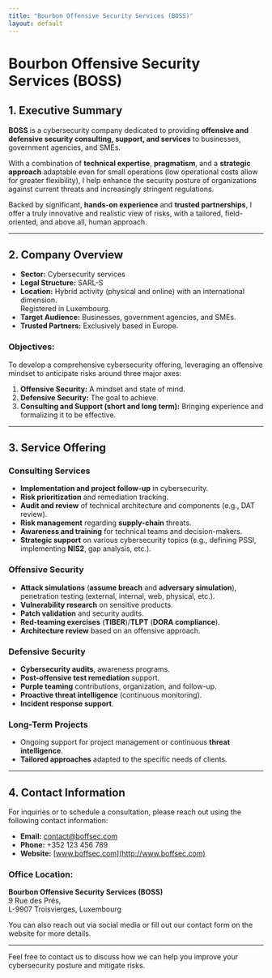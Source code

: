 ```yaml
---
title: "Bourbon Offensive Security Services (BOSS)"
layout: default
---
```


# Bourbon Offensive Security Services (BOSS)

## 1. Executive Summary  
**BOSS** is a cybersecurity company dedicated to providing **offensive and defensive security consulting, support, and services** to businesses, government agencies, and SMEs.

With a combination of **technical expertise**, **pragmatism**, and a **strategic approach** adaptable even for small operations (low operational costs allow for greater flexibility), I help enhance the security posture of organizations against current threats and increasingly stringent regulations.

Backed by significant, **hands-on experience** and **trusted partnerships**, I offer a truly innovative and realistic view of risks, with a tailored, field-oriented, and above all, human approach.

---

## 2. Company Overview  
- **Sector:** Cybersecurity services  
- **Legal Structure:** SARL-S  
- **Location:** Hybrid activity (physical and online) with an international dimension.  
  Registered in Luxembourg.  
- **Target Audience:** Businesses, government agencies, and SMEs.  
- **Trusted Partners:** Exclusively based in Europe.

### Objectives:  
To develop a comprehensive cybersecurity offering, leveraging an offensive mindset to anticipate risks around three major axes:

1. **Offensive Security:** A mindset and state of mind.  
2. **Defensive Security:** The goal to achieve.  
3. **Consulting and Support (short and long term):** Bringing experience and formalizing it to be effective.

---

## 3. Service Offering  

### Consulting Services  
- **Implementation and project follow-up** in cybersecurity.  
- **Risk prioritization** and remediation tracking.  
- **Audit and review** of technical architecture and components (e.g., DAT review).  
- **Risk management** regarding **supply-chain** threats.  
- **Awareness and training** for technical teams and decision-makers.  
- **Strategic support** on various cybersecurity topics (e.g., defining PSSI, implementing **NIS2**, gap analysis, etc.).

### Offensive Security  
- **Attack simulations** (**assume breach** and **adversary simulation**), penetration testing (external, internal, web, physical, etc.).  
- **Vulnerability research** on sensitive products.  
- **Patch validation** and security audits.  
- **Red-teaming exercises** (**TIBER**)/**TLPT** (**DORA compliance**).  
- **Architecture review** based on an offensive approach.

### Defensive Security  
- **Cybersecurity audits**, awareness programs.  
- **Post-offensive test remediation** support.  
- **Purple teaming** contributions, organization, and follow-up.  
- **Proactive threat intelligence** (continuous monitoring).  
- **Incident response support**.

### Long-Term Projects  
- Ongoing support for project management or continuous **threat intelligence**.  
- **Tailored approaches** adapted to the specific needs of clients.

---

## 4. Contact Information  

For inquiries or to schedule a consultation, please reach out using the following contact information:

- **Email:** [contact@boffsec.com](mailto:contact@boffsec.com)  
- **Phone:** +352 123 456 789  
- **Website:** [www.boffsec.com](http://www.boffsec.com)  

### Office Location:  
**Bourbon Offensive Security Services (BOSS)**  
9 Rue des Prés,  
L-9907 Troisvierges, Luxembourg

You can also reach out via social media or fill out our contact form on the website for more details.

---

Feel free to contact us to discuss how we can help you improve your cybersecurity posture and mitigate risks.
